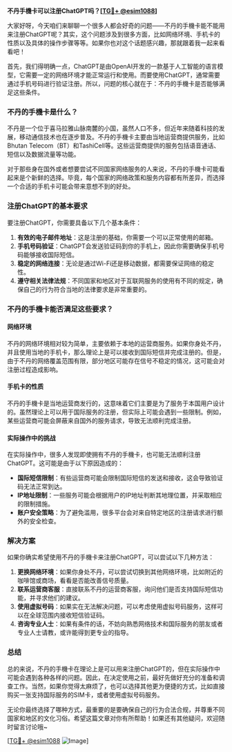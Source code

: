 **不丹手機卡可以注册ChatGPT吗？[[TG💪+ @esim1088](https://t.me/s/esim1088)]**

大家好呀，今天咱们来聊聊一个很多人都会好奇的问题——不丹的手機卡能不能用来注册ChatGPT呢？其实，这个问题涉及到很多方面，比如网络环境、手机卡的性质以及具体的操作步骤等等。如果你也对这个话题感兴趣，那就跟着我一起来看看吧！

首先，我们得明确一点，ChatGPT是由OpenAI开发的一款基于人工智能的语言模型，它需要一定的网络环境才能正常运行和使用。而要使用ChatGPT，通常需要通过手机号码进行验证注册。所以，问题的核心就在于：不丹的手機卡是否能够满足这些条件。

### 不丹的手機卡是什么？

不丹是一个位于喜马拉雅山脉南麓的小国，虽然人口不多，但近年来随着科技的发展，移动通信技术也在逐步普及。不丹的手機卡主要由当地运营商提供服务，比如Bhutan Telecom（BT）和TashiCell等。这些运营商提供的服务包括语音通话、短信以及数据流量等功能。

对于那些身在国外或者想要尝试不同国家网络服务的人来说，不丹的手機卡可能看起来是个新鲜的选择。毕竟，每个国家的网络政策和服务内容都有所差异，而选择一个合适的手机卡可能会带来意想不到的好处。

### 注册ChatGPT的基本要求

要注册ChatGPT，你需要具备以下几个基本条件：

1. **有效的电子邮件地址**：这是注册的基础，你需要一个可以正常使用的邮箱。
2. **手机号码验证**：ChatGPT会发送验证码到你的手机上，因此你需要确保手机号码能够接收国际短信。
3. **稳定的网络连接**：无论是通过Wi-Fi还是移动数据，都需要保证网络的稳定性。
4. **遵守相关法律法规**：不同国家和地区对于互联网服务的使用有不同的规定，确保自己的行为符合当地的法律要求是非常重要的。

### 不丹的手機卡能否满足这些要求？

#### 网络环境

不丹的网络环境相对较为简单，主要依赖于本地的运营商服务。如果你身处不丹，并且使用当地的手机卡，那么理论上是可以接收到国际短信并完成注册的。但是，由于不丹的网络覆盖范围有限，部分地区可能存在信号不稳定的情况，这可能会对注册过程造成影响。

#### 手机卡的性质

不丹的手機卡是当地运营商发行的，这意味着它们主要是为了服务于本国用户设计的。虽然理论上可以用于国际服务的注册，但实际上可能会遇到一些限制。例如，某些运营商可能会屏蔽来自国外的服务请求，导致无法顺利完成注册。

#### 实际操作中的挑战

在实际操作中，很多人发现即使拥有不丹的手機卡，也可能无法顺利注册ChatGPT。这可能是由于以下原因造成的：

- **国际短信限制**：有些运营商可能会限制国际短信的发送和接收，这会导致验证码无法正常到达。
- **IP地址限制**：一些服务可能会根据用户的IP地址判断其地理位置，并采取相应的限制措施。
- **账户安全策略**：为了避免滥用，很多平台会对来自特定地区的注册请求进行额外的安全检查。

### 解决方案

如果你确实希望使用不丹的手機卡来注册ChatGPT，可以尝试以下几种方法：

1. **更换网络环境**：如果你身处不丹，可以尝试切换到其他网络环境，比如附近的咖啡馆或商场，看看是否能改善信号质量。
2. **联系运营商客服**：直接联系不丹的运营商客服，询问他们是否支持国际短信功能，并寻求他们的建议。
3. **使用虚拟号码**：如果实在无法解决问题，可以考虑使用虚拟号码服务，这样可以在全球范围内接收短信验证码。
4. **咨询专业人士**：如果有条件的话，不妨向熟悉网络技术和国际服务的朋友或者专业人士请教，或许能得到更专业的指导。

### 总结

总的来说，不丹的手機卡在理论上是可以用来注册ChatGPT的，但在实际操作中可能会遇到各种各样的问题。因此，在决定使用之前，最好先做好充分的准备和调查工作。当然，如果你觉得太麻烦了，也可以选择其他更为便捷的方式，比如直接购买一张支持国际服务的SIM卡，或者使用虚拟号码服务。

无论你最终选择了哪种方式，最重要的是要确保自己的行为合法合规，并尊重不同国家和地区的文化习俗。希望这篇文章对你有所帮助！如果还有其他疑问，欢迎随时留言讨论哦~

[[TG💪+ @esim1088](https://t.me/s/esim1088) ![Image](https://i.postimg.cc/4NQfJmqS/Snipaste-2025-05-13-00-14-12.png)]